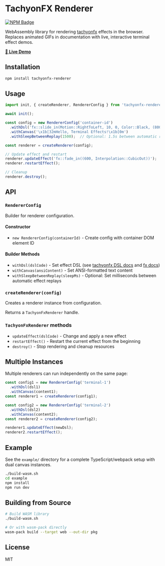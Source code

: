 # TachyonFX Renderer

[![NPM Badge]][NPM]

WebAssembly library for rendering [tachyonfx](https://github.com/junkdog/tachyonfx) effects in the browser. Replaces
animated GIFs in documentation with live, interactive terminal effect demos.

**[🚀 Live Demo](https://junkdog.github.io/tachyonfx-renderer/)**

## Installation

```bash
npm install tachyonfx-renderer
```

## Usage

```typescript
import init, { createRenderer, RendererConfig } from 'tachyonfx-renderer';

await init();

const config = new RendererConfig('container-id')
  .withDsl('fx::slide_in(Motion::RightToLeft, 10, 0, Color::Black, (800, Interpolation::QuadOut))')
  .withCanvas('\x1b[32mHello, Terminal Effects!\x1b[0m')
  .withSleepBetweenReplay(1500);  // Optional: 1.5s between automatic replays

const renderer = createRenderer(config);

// Update effect and restart
renderer.updateEffect('fx::fade_in((600, Interpolation::CubicOut))');
renderer.restartEffect();

// Cleanup
renderer.destroy();
```

## API

### `RendererConfig`

Builder for renderer configuration.

#### Constructor
- `new RendererConfig(containerId)` - Create config with container DOM element ID

#### Builder Methods
- `withDsl(dslCode)` - Set effect DSL (see [tachyonfx DSL docs][tfx-dsl] and [fx docs][fx-docs])
- `withCanvas(ansiContent)` - Set ANSI-formatted text content
- `withSleepBetweenReplay(sleepMs)` - Optional: Set milliseconds between automatic effect replays

 [tfx-dsl]: https://github.com/junkdog/tachyonfx/blob/development/docs/dsl.md
 [fx-docs]: https://docs.rs/tachyonfx/latest/tachyonfx/fx/index.html

### `createRenderer(config)`

Creates a renderer instance from configuration.

Returns a `TachyonFxRenderer` handle.

### `TachyonFxRenderer` methods

- `updateEffect(dslCode)` - Change and apply a new effect
- `restartEffect()` - Restart the current effect from the beginning
- `destroy()` - Stop rendering and cleanup resources


## Multiple Instances

Multiple renderers can run independently on the same page:

```typescript
const config1 = new RendererConfig('terminal-1')
  .withDsl(dsl1)
  .withCanvas(content1);
const renderer1 = createRenderer(config1);

const config2 = new RendererConfig('terminal-2')
  .withDsl(dsl2)
  .withCanvas(content2);
const renderer2 = createRenderer(config2);

renderer1.updateEffect(newDsl);
renderer2.restartEffect();
```

## Example

See the `example/` directory for a complete TypeScript/webpack setup with dual canvas instances.

```bash
./build-wasm.sh
cd example
npm install
npm run dev
```

## Building from Source

```bash
# Build WASM library
./build-wasm.sh

# Or with wasm-pack directly
wasm-pack build --target web --out-dir pkg
```

## License

MIT

[npm]: https://www.npmjs.com/package/tachyonfx-renderer
[NPM Badge]: https://img.shields.io/npm/v/tachyonfx-renderer.svg
